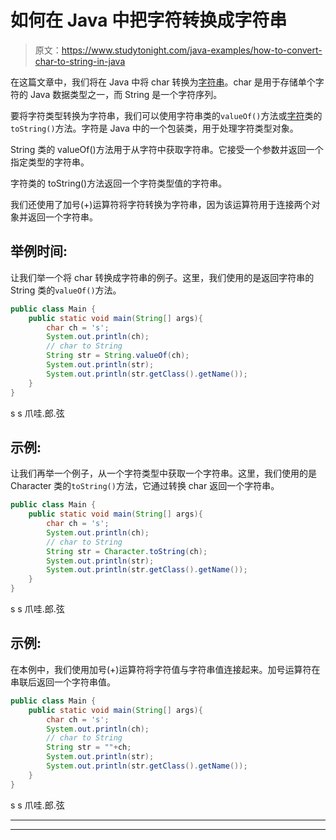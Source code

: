 # 如何在 Java 中把字符转换成字符串

> 原文：<https://www.studytonight.com/java-examples/how-to-convert-char-to-string-in-java>

在这篇文章中，我们将在 Java 中将 char 转换为[字符串](https://www.studytonight.com/java/string-handling-in-java.php)。char 是用于存储单个字符的 Java 数据类型之一，而 String 是一个字符序列。

要将字符类型转换为字符串，我们可以使用字符串类的`valueOf()`方法或[字符](https://www.studytonight.com/java/character-class.php)类的`toString()`方法。字符是 Java 中的一个包装类，用于处理字符类型对象。

String 类的 valueOf()方法用于从字符中获取字符串。它接受一个参数并返回一个指定类型的字符串。

字符类的 toString()方法返回一个字符类型值的字符串。

我们还使用了加号(+)运算符将字符转换为字符串，因为该运算符用于连接两个对象并返回一个字符串。

## 举例时间:

让我们举一个将 char 转换成字符串的例子。这里，我们使用的是返回字符串的 String 类的`valueOf()`方法。

```java
public class Main {
	public static void main(String[] args){
		char ch = 's';
		System.out.println(ch);
		// char to String
		String str = String.valueOf(ch);
		System.out.println(str);
		System.out.println(str.getClass().getName());
	}
}
```

s
s
爪哇.郎.弦

## 示例:

让我们再举一个例子，从一个字符类型中获取一个字符串。这里，我们使用的是 Character 类的`toString()`方法，它通过转换 char 返回一个字符串。

```java
public class Main {
	public static void main(String[] args){
		char ch = 's';
		System.out.println(ch);
		// char to String
		String str = Character.toString(ch);
		System.out.println(str);
		System.out.println(str.getClass().getName());
	}
}
```

s
s
爪哇.郎.弦

## 示例:

在本例中，我们使用加号(+)运算符将字符值与字符串值连接起来。加号运算符在串联后返回一个字符串值。

```java
public class Main {
	public static void main(String[] args){
		char ch = 's';
		System.out.println(ch);
		// char to String
		String str = ""+ch;
		System.out.println(str);
		System.out.println(str.getClass().getName());
	}
}
```

s
s
爪哇.郎.弦

* * *

* * *